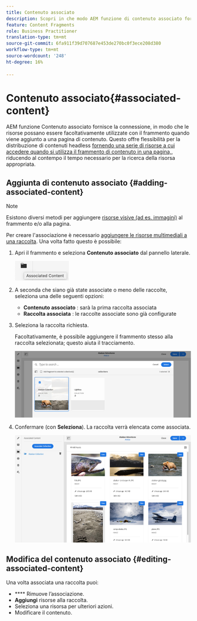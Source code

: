 ```yaml
---
title: Contenuto associato
description: Scopri in che modo AEM funzione di contenuto associato fornisce la connessione in modo che le risorse possano essere utilizzate facoltativamente con il frammento quando viene aggiunto a una pagina di contenuto, aggiungendo ulteriore flessibilità alla distribuzione di contenuto headless.
feature: Content Fragments
role: Business Practitioner
translation-type: tm+mt
source-git-commit: 6fa911f39d707687e453de270bc0f3ece208d380
workflow-type: tm+mt
source-wordcount: '248'
ht-degree: 16%

---
```



# Contenuto associato{#associated-content}

AEM funzione Contenuto associato fornisce la connessione, in modo che le risorse possano essere facoltativamente utilizzate con il frammento quando viene aggiunto a una pagina di contenuto. Questo offre flessibilità per la distribuzione di contenuti headless [fornendo una serie di risorse a cui accedere quando si utilizza il frammento di contenuto in una pagina,](/help/sites-cloud/authoring/fundamentals/content-fragments.md#using-associated-content), riducendo al contempo il tempo necessario per la ricerca della risorsa appropriata.

## Aggiunta di contenuto associato {#adding-associated-content}

>[!NOTE]
>
>Esistono diversi metodi per aggiungere [risorse visive (ad es. immagini)](/help/assets/content-fragments/content-fragments.md#fragments-with-visual-assets) al frammento e/o alla pagina.

Per creare l&#39;associazione è necessario [aggiungere le risorse multimediali a una raccolta](/help/assets/manage-collections.md). Una volta fatto questo è possibile:

1. Apri il frammento e seleziona **Contenuto associato** dal pannello laterale.

   ![Contenuto associato](assets/cfm-assoc-content-01.png)

1. A seconda che siano già state associate o meno delle raccolte, seleziona una delle seguenti opzioni:

   * **Contenuto associato** : sarà la prima raccolta associata
   * **Raccolta associata** : le raccolte associate sono già configurate

1. Seleziona la raccolta richiesta.

   Facoltativamente, è possibile aggiungere il frammento stesso alla raccolta selezionata; questo aiuta il tracciamento.

   ![Seleziona raccolta](assets/cfm-assoc-content-02.png)

1. Confermare (con **Seleziona**). La raccolta verrà elencata come associata.

   ![cfm-6420-05](assets/cfm-assoc-content-03.png)

## Modifica del contenuto associato {#editing-associated-content}

Una volta associata una raccolta puoi:

* **** Rimuove l’associazione.
* **Aggiungi** risorse alla raccolta.
* Seleziona una risorsa per ulteriori azioni.
* Modificare il contenuto.
